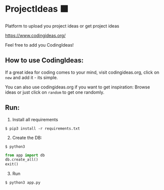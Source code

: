 # ProjectIdeas 🟩
Platform to upload you project ideas or get project ideas

https://www.codingideas.org/

Feel free to add you CodingIdeas!

## How to use CodingIdeas:
If a great idea for coding comes to your mind, visit codingideas.org, click on `new` and add it - its simple.

You can also use codingideas.org if you want to get inspiration: Browse ideas or just click on `random` to get one randomly.

## Run:
1. Install all requirements
```console
$ pip3 install -r requirements.txt
```

2. Create the DB:
```console
$ python3
```
```python
from app import db
db.create_all()
exit()
```

3. Run
```console
$ python3 app.py
```
